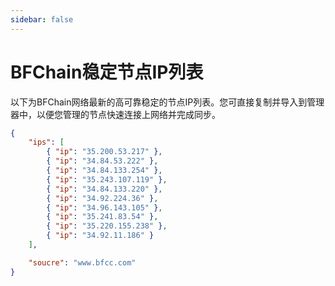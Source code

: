 ```yaml
---
sidebar: false
---
```

# BFChain稳定节点IP列表

以下为BFChain网络最新的高可靠稳定的节点IP列表。您可直接复制并导入到管理器中，以便您管理的节点快速连接上网络并完成同步。
```json
{
    "ips": [
        { "ip": "35.200.53.217" },
        { "ip": "34.84.53.222" },
        { "ip": "34.84.133.254" },
        { "ip": "35.243.107.119" },
        { "ip": "34.84.133.220" },
        { "ip": "34.92.224.36" },
        { "ip": "34.96.143.105" },
        { "ip": "35.241.83.54" },
        { "ip": "35.220.155.238" },
        { "ip": "34.92.11.186" }
    ],

    "soucre": "www.bfcc.com"
}

```
<ip-list />